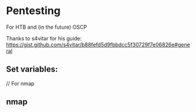 # Pentesting
For HTB and (in the future) OSCP

Thanks to s4vitar for his guide: https://gist.github.com/s4vitar/b88fefd5d9fbbdcc5f30729f7e06826e#general

## Set variables:
// For nmap

## nmap
